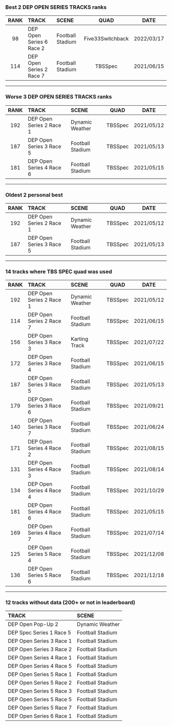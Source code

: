 ### Best 2 DEP OPEN SERIES TRACKS ranks
|RANK|TRACK|SCENE|QUAD|DATE|
|:---:|:---|:---|:---:|:---:|
|98|DEP Open Series 6 Race 2|Football Stadium|Five33Switchback|2022/03/17|
|114|DEP Open Series 2 Race 7|Football Stadium|TBSSpec|2021/06/15|
---
### Worse 3 DEP OPEN SERIES TRACKS ranks
|RANK|TRACK|SCENE|QUAD|DATE|
|:---:|:---|:---|:---:|:---:|
|192|DEP Open Series 2 Race 1|Dynamic Weather|TBSSpec|2021/05/12|
|187|DEP Open Series 3 Race 5|Football Stadium|TBSSpec|2021/05/13|
|181|DEP Open Series 4 Race 6|Football Stadium|TBSSpec|2021/05/15|
---
### Oldest 2 personal best
|RANK|TRACK|SCENE|QUAD|DATE|
|:---:|:---|:---|:---:|:---:|
|192|DEP Open Series 2 Race 1|Dynamic Weather|TBSSpec|2021/05/12|
|187|DEP Open Series 3 Race 5|Football Stadium|TBSSpec|2021/05/13|
---
### 14 tracks where TBS SPEC quad was used
|RANK|TRACK|SCENE|QUAD|DATE|
|:---:|:---|:---|:---:|:---:|
|192|DEP Open Series 2 Race 1|Dynamic Weather|TBSSpec|2021/05/12|
|114|DEP Open Series 2 Race 7|Football Stadium|TBSSpec|2021/06/15|
|156|DEP Open Series 3 Race 3|Karting Track|TBSSpec|2021/07/22|
|172|DEP Open Series 3 Race 4|Football Stadium|TBSSpec|2021/06/15|
|187|DEP Open Series 3 Race 5|Football Stadium|TBSSpec|2021/05/13|
|179|DEP Open Series 3 Race 6|Football Stadium|TBSSpec|2021/09/21|
|140|DEP Open Series 3 Race 7|Football Stadium|TBSSpec|2021/06/24|
|171|DEP Open Series 4 Race 2|Football Stadium|TBSSpec|2021/08/15|
|131|DEP Open Series 4 Race 3|Football Stadium|TBSSpec|2021/08/14|
|134|DEP Open Series 4 Race 4|Football Stadium|TBSSpec|2021/10/29|
|181|DEP Open Series 4 Race 6|Football Stadium|TBSSpec|2021/05/15|
|169|DEP Open Series 4 Race 7|Football Stadium|TBSSpec|2021/07/14|
|125|DEP Open Series 5 Race 4|Football Stadium|TBSSpec|2021/12/08|
|136|DEP Open Series 5 Race 6|Football Stadium|TBSSpec|2021/12/18|
---
### 12 tracks without data (200+ or not in leaderboard)
|TRACK|SCENE|
|:---|:---|
|DEP Open Pop-Up 2|Dynamic Weather|
|DEP Spec Series 1 Race 5|Football Stadium|
|DEP Open Series 3 Race 1|Football Stadium|
|DEP Open Series 3 Race 2|Football Stadium|
|DEP Open Series 4 Race 1|Football Stadium|
|DEP Open Series 4 Race 5|Football Stadium|
|DEP Open Series 5 Race 1|Football Stadium|
|DEP Open Series 5 Race 2|Football Stadium|
|DEP Open Series 5 Race 3|Football Stadium|
|DEP Open Series 5 Race 5|Football Stadium|
|DEP Open Series 5 Race 7|Football Stadium|
|DEP Open Series 6 Race 1|Football Stadium|
